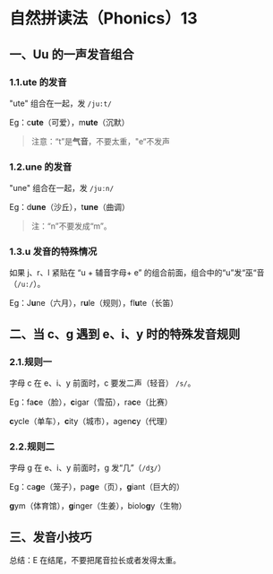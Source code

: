 # 自然拼读法（Phonics）13

## 一、Uu 的一声发音组合

### 1.1.ute 的发音

"ute" 组合在一起，发 `/ju:t/`

Eg：c**ute**（可爱），m**ute**（沉默）

> 注意：“t”是**气音**，不要太重，"e“不发声

### 1.2.une 的发音

"une" 组合在一起，发 `/juːn/`

Eg：d**une**（沙丘），t**une**（曲调）

> 注：“n”不要发成“m”。

### 1.3.u 发音的特殊情况

如果 j、r、l 紧贴在 “u + 辅音字母+ e” 的组合前面，组合中的“u”发“巫“音（`/u:/`）。

Eg：J**u**ne（六月），r**u**le（规则），fl**u**te（长笛）

## 二、当 c、g 遇到 e、i、y 时的特殊发音规则

### 2.1.规则一

字母 c 在 e、i、y 前面时，c 要发二声（轻音） `/s/`。

Eg：fa**c**e（脸），**c**igar（雪茄），ra**c**e（比赛）

**c**ycle（单车），**c**ity（城市），agen**c**y（代理）

### 2.2.规则二

字母 g 在 e、i、y 前面时，g 发“几”（`/dʒ/`）

Eg：ca**g**e（笼子），pa**g**e（页），**g**iant（巨大的）

**g**ym（体育馆），**g**inger（生姜），biolo**g**y（生物）

## 三、发音小技巧

总结：E 在结尾，不要把尾音拉长或者发得太重。
